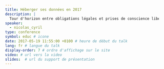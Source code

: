 ```yaml
---
title: Héberger ses données en 2017
description: |
  Tour d'horizon entre obligations légales et prises de conscience libertaires dans une ère contrôlée par quelques grands acteurs - les fameux GAFA - et en plein État d'urgence. Point de vue éclairé sur les solutions et limites techniques.
speaker:
  - nicolas_cyril
type: conference
symbol: educ # icone
date: 2017-05-19 11:55:00 +0100 # heure de début du talk
lang: fr # langue du talk
display-order: 7 # ordre d'affichage sur le site
video: # url vers la video
slides:  # url du support de présentation
---
```

